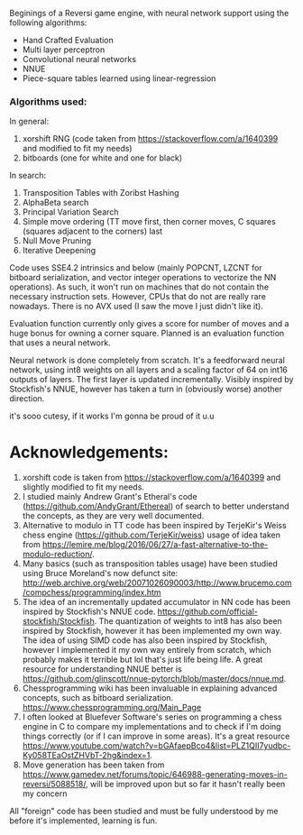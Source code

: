 Beginings of a Reversi game engine, with neural network support using the following algorithms:
- Hand Crafted Evaluation
- Multi layer perceptron
- Convolutional neural networks
- NNUE
- Piece-square tables learned using linear-regression

### Algorithms used:

In general:
1. xorshift RNG (code taken from https://stackoverflow.com/a/1640399 and modified to fit my needs)
2. bitboards (one for white and one for black)


In search:
1. Transposition Tables with Zoribst Hashing
2. AlphaBeta search 
3. Principal Variation Search
4. Simple move ordering (TT move first, then corner moves, C squares (squares adjacent to the corners) last
5. Null Move Pruning
6. Iterative Deepening


Code uses SSE4.2 intrinsics and below (mainly POPCNT, LZCNT for bitboard serialization, and vector integer operations to vectorize the NN operations). As such, it won't run on machines that do not contain the necessary instruction sets. However, CPUs that do not are really rare nowadays. There is no AVX used (I saw the move I just didn't like it). 

Evaluation function currently only gives a score for number of moves and a huge bonus for owning a corner square. Planned is an evaluation function that uses a neural network.

Neural network is done completely from scratch. It's a feedforward neural network, using int8 weights on all layers and a scaling factor of 64 on int16 outputs of layers. The first layer is updated incrementally. Visibly inspired by Stockfish's NNUE, however has taken a turn in (obviously worse) another direction. 


it's sooo cutesy, if it works I'm gonna be proud of it u.u 



# Acknowledgements:
1. xorshift code is taken from https://stackoverflow.com/a/1640399 and slightly modified to fit my needs. 
2. I studied mainly Andrew Grant's Etheral's code (https://github.com/AndyGrant/Ethereal) of search to better understand the concepts, as they are very well documented.
3. Alternative to modulo in TT code has been inspired by TerjeKir's Weiss chess engine (https://github.com/TerjeKir/weiss) usage of idea taken from https://lemire.me/blog/2016/06/27/a-fast-alternative-to-the-modulo-reduction/.
4. Many basics (such as transposition tables usage) have been studied using Bruce Moreland's now defunct site: http://web.archive.org/web/20071026090003/http://www.brucemo.com/compchess/programming/index.htm
5. The idea of an incrementally updated accumulator in NN code has been inspired by Stockfish's NNUE code. https://github.com/official-stockfish/Stockfish. The quantization of weights to int8 has also been inspired by Stockfish, however it has been implemented my own way. The idea of using SIMD code has also been inspired by Stockfish, however I implemented it my own way entirely from scratch, which probably makes it terrible but lol that's just life being life. A great resource for understanding NNUE better is https://github.com/glinscott/nnue-pytorch/blob/master/docs/nnue.md.
6. Chessprogramming wiki has been invaluable in explaining advanced concepts, such as bitboard serialization. https://www.chessprogramming.org/Main_Page
7. I often looked at Bluefever Software's series on programming a chess engine in C to compare my implementations and to check if I'm doing things correctly (or if I can improve in some areas). It's a great resource https://www.youtube.com/watch?v=bGAfaepBco4&list=PLZ1QII7yudbc-Ky058TEaOstZHVbT-2hg&index=1.
8. Move generation has been taken from https://www.gamedev.net/forums/topic/646988-generating-moves-in-reversi/5088518/, will be improved upon but so far it hasn't really been my concern 

All "foreign" code has been studied and must be fully understood by me before it's implemented, learning is fun.






